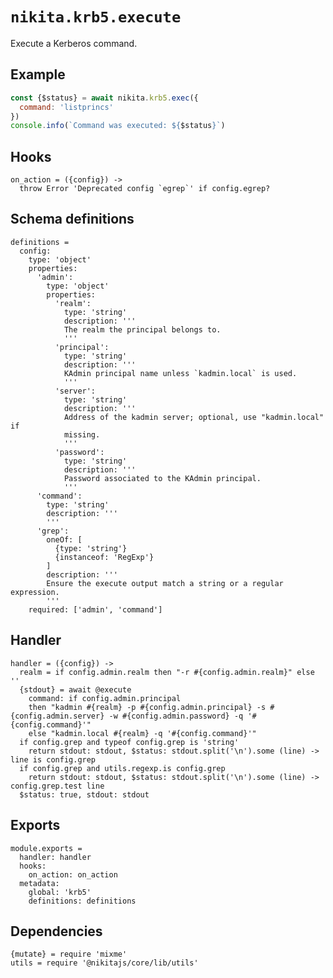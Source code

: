 
# `nikita.krb5.execute`

Execute a Kerberos command.

## Example

```js
const {$status} = await nikita.krb5.exec({
  command: 'listprincs'
})
console.info(`Command was executed: ${$status}`)
```

## Hooks

    on_action = ({config}) ->
      throw Error 'Deprecated config `egrep`' if config.egrep?

## Schema definitions

    definitions =
      config:
        type: 'object'
        properties:
          'admin':
            type: 'object'
            properties:
              'realm':
                type: 'string'
                description: '''
                The realm the principal belongs to.
                '''
              'principal':
                type: 'string'
                description: '''
                KAdmin principal name unless `kadmin.local` is used.
                '''
              'server':
                type: 'string'
                description: '''
                Address of the kadmin server; optional, use "kadmin.local" if
                missing.
                '''
              'password':
                type: 'string'
                description: '''
                Password associated to the KAdmin principal.
                '''
          'command':
            type: 'string'
            description: '''
            '''
          'grep':
            oneOf: [
              {type: 'string'}
              {instanceof: 'RegExp'}
            ]
            description: '''
            Ensure the execute output match a string or a regular expression.
            '''
        required: ['admin', 'command']

## Handler

    handler = ({config}) ->
      realm = if config.admin.realm then "-r #{config.admin.realm}" else ''
      {stdout} = await @execute
        command: if config.admin.principal
        then "kadmin #{realm} -p #{config.admin.principal} -s #{config.admin.server} -w #{config.admin.password} -q '#{config.command}'"
        else "kadmin.local #{realm} -q '#{config.command}'"
      if config.grep and typeof config.grep is 'string'
        return stdout: stdout, $status: stdout.split('\n').some (line) -> line is config.grep
      if config.grep and utils.regexp.is config.grep
        return stdout: stdout, $status: stdout.split('\n').some (line) -> config.grep.test line
      $status: true, stdout: stdout

## Exports

    module.exports =
      handler: handler
      hooks:
        on_action: on_action
      metadata:
        global: 'krb5'
        definitions: definitions

## Dependencies

    {mutate} = require 'mixme'
    utils = require '@nikitajs/core/lib/utils'
